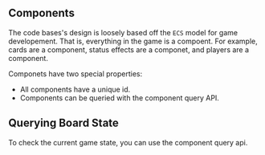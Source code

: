 ## Components

The code bases's design is loosely based off the `ECS` model for game developement.
That is, everything in the game is a compoent. For example, cards are a component, status effects are a componet, and players are a component.

Componets have two special properties:
- All components have a unique id.
- Components can be queried with the component query API.

## Querying Board State

To check the current game state, you can use the component query api.

